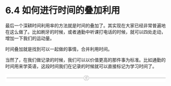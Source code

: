 # 6.4 如何进行时间的叠加利用

最后一个深耕时间利用率的方法就是时间的叠加了。其实现在大家已经非常普遍地在这么做了。比如刷牙的时候，或者通勤中听课打电话的时候，就可以四处走动，增加一下我们的运动量。

时间叠加就是找到可以一起做的事情，合并利用时间。

当然了，在我们做记录的时候，我们可以以价值更高的那件事为标准。比如通勤的时间用来学英语，这段时间我们在记录的时候就可以直接标记为学习时间了。

![](img/e573a089fa5c69c53659d55b676d2c92.png)